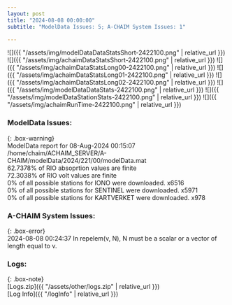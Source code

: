 ```yaml
---
layout: post
title: "2024-08-08 00:00:00"
subtitle: "ModelData Issues: 5; A-CHAIM System Issues: 1"

---
```


![]({{ "/assets/img/modelDataDataStatsShort-2422100.png" | relative_url }})
![]({{ "/assets/img/achaimDataStatsShort-2422100.png" | relative_url }})
![]({{ "/assets/img/achaimDataStatsLong00-2422100.png" | relative_url }})
![]({{ "/assets/img/achaimDataStatsLong01-2422100.png" | relative_url }})
![]({{ "/assets/img/achaimDataStatsLong02-2422100.png" | relative_url }})
![]({{ "/assets/img/modelDataDataStats-2422100.png" | relative_url }})
![]({{ "/assets/img/modelDataStationStats-2422100.png" | relative_url }})
![]({{ "/assets/img/achaimRunTime-2422100.png" | relative_url }})


### ModelData Issues:  
  
{: .box-warning}  
 ModelData report for 08-Aug-2024 00:15:07   
 /home/chaim/ACHAIM_SERVER/A-CHAIM/modelData/2024/221/00/modelData.mat   
 62.7378% of RIO absoprtion values are finite   
 72.3038% of RIO volt values are finite   
 0% of all possible stations for IONO were downloaded. x6516   
 0% of all possible stations for SENTINEL were downloaded. x5971   
 0% of all possible stations for KARTVERKET were downloaded. x978   
  
### A-CHAIM System Issues:  
  
{: .box-error}  
2024-08-08 00:24:37 In repelem(v, N), N must be a scalar or a vector of length equal to v.  

### Logs:  
  
{: .box-note}  
[Logs.zip]({{ "/assets/other/logs.zip" | relative_url }})  
[Log Info]({{ "/logInfo" | relative_url }})  
